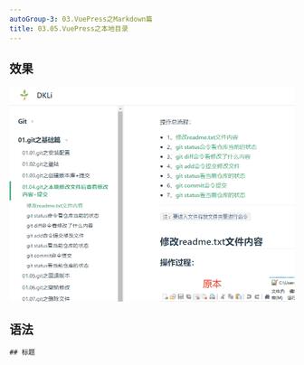 ```yaml
---
autoGroup-3: 03.VuePress之Markdown篇
title: 03.05.VuePress之本地目录
---
```


## 效果

![](./image/03.05-1.gif)


## 语法

```shell
## 标题
```